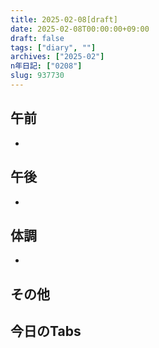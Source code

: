 ```yaml
---
title: 2025-02-08[draft]
date: 2025-02-08T00:00:00+09:00
draft: false
tags: ["diary", ""]
archives: ["2025-02"]
n年日記: ["0208"]
slug: 937730
---
```

## 午前
- 
## 午後
- 
## 体調
- 
## その他
## 今日のTabs